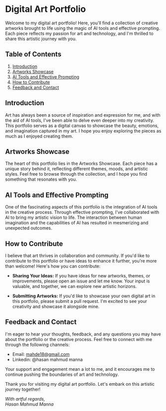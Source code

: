 # Digital Art Portfolio

Welcome to my digital art portfolio! Here, you'll find a collection of creative artworks brought to life using the magic of AI tools and effective prompting. Each piece reflects my passion for art and technology, and I'm thrilled to share this artistic journey with you.

## Table of Contents

1. [Introduction](#introduction)
2. [Artworks Showcase](#artworks-showcase)
3. [AI Tools and Effective Prompting](#ai-tools-and-effective-prompting)
4. [How to Contribute](#how-to-contribute)
5. [Feedback and Contact](#feedback-and-contact)

## Introduction

Art has always been a source of inspiration and expression for me, and with the aid of AI tools, I've been able to delve even deeper into my creativity. This portfolio serves as a digital canvas to showcase the beauty, emotions, and imagination captured in my art. I hope you enjoy exploring the pieces as much as I enjoyed creating them.

## Artworks Showcase

The heart of this portfolio lies in the Artworks Showcase. Each piece has a unique story behind it, reflecting different themes, moods, and artistic styles. Feel free to browse through the collection, and I hope you find something that resonates with you.

## AI Tools and Effective Prompting

One of the fascinating aspects of this portfolio is the integration of AI tools in the creative process. Through effective prompting, I've collaborated with AI to bring my artistic vision to life. The interaction between human imagination and the capabilities of AI has resulted in mesmerizing and unexpected outcomes.

## How to Contribute

I believe that art thrives in collaboration and community. If you'd like to contribute to this portfolio or have ideas to enhance it further, you're more than welcome! Here's how you can contribute:

- **Sharing Your Ideas:** If you have ideas for new artworks, themes, or improvements, please open an issue and let me know. Your input is valuable, and together, we can explore new artistic horizons.

- **Submitting Artworks:** If you'd like to showcase your own digital art in this portfolio, please submit a pull request. I'm excited to see your creativity and showcase it alongside mine.

## Feedback and Contact

I'm eager to hear your thoughts, feedback, and any questions you may have about the portfolio or the creative process. Feel free to connect with me through the following channels:

- Email: mahde18@gmail.com
- Linkedin: @hasan mahmud manna

Your support and engagement mean a lot to me, and it encourages me to continue pushing the boundaries of art and technology.

Thank you for visiting my digital art portfolio. Let's embark on this artistic journey together!

*With artful regards,  
Hasan Mahmud Manna*
